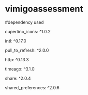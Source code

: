 # vimigoassessment
#dependency used

cupertino_icons: ^1.0.2

intl: ^0.17.0

pull_to_refresh: ^2.0.0

http: ^0.13.3

timeago: ^3.1.0

share: ^2.0.4

shared_preferences: ^2.0.6
